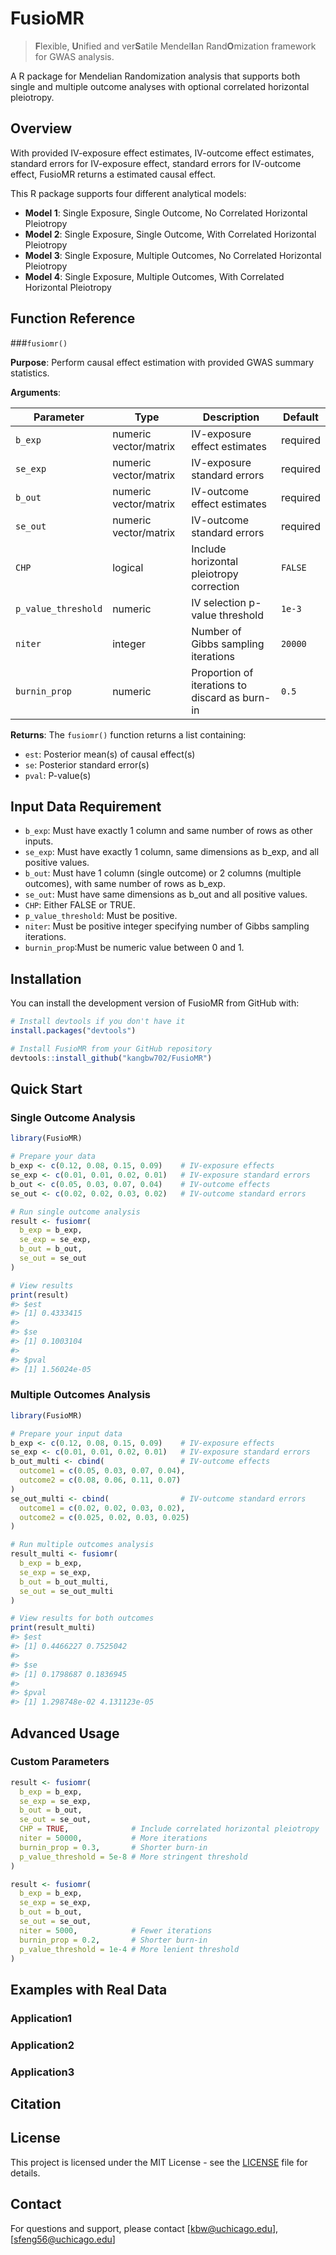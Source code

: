 # FusioMR

> **F**lexible, **U**nified and ver**S**atile Mendel**I**an Rand**O**mization framework for GWAS analysis.

A R package for Mendelian Randomization analysis that supports both single and multiple outcome analyses with optional correlated horizontal pleiotropy.

## Overview

With provided IV-exposure effect estimates, IV-outcome effect estimates, standard errors for IV-exposure effect, standard errors for IV-outcome effect, 
FusioMR returns a estimated causal effect.

This R package supports four different analytical models:

- **Model 1**: Single Exposure, Single Outcome, No Correlated Horizontal Pleiotropy
- **Model 2**: Single Exposure, Single Outcome, With Correlated Horizontal Pleiotropy 
- **Model 3**: Single Exposure, Multiple Outcomes, No Correlated Horizontal Pleiotropy
- **Model 4**: Single Exposure, Multiple Outcomes, With Correlated Horizontal Pleiotropy


## Function Reference

###`fusiomr()`

**Purpose**: Perform causal effect estimation with provided GWAS summary statistics.

**Arguments**:

| Parameter | Type | Description | Default |
|-----------|------|-------------|---------|
| `b_exp` | numeric vector/matrix | IV-exposure effect estimates | required |
| `se_exp` | numeric vector/matrix | IV-exposure standard errors | required |
| `b_out` | numeric vector/matrix | IV-outcome effect estimates  | required |
| `se_out` | numeric vector/matrix | IV-outcome standard errors  | required |
| `CHP` | logical | Include horizontal pleiotropy correction | `FALSE` |
| `p_value_threshold` | numeric | IV selection p-value threshold | `1e-3` |
| `niter` | integer | Number of Gibbs sampling iterations | `20000` |
| `burnin_prop` | numeric | Proportion of iterations to discard as burn-in | `0.5` |

**Returns**: 
The `fusiomr()` function returns a list containing:

- `est`: Posterior mean(s) of causal effect(s)
- `se`: Posterior standard error(s) 
- `pval`: P-value(s)



## Input Data Requirement
- `b_exp`: Must have exactly 1 column and same number of rows as other inputs.  
- `se_exp`: Must have exactly 1 column, same dimensions as b_exp, and all positive values.  
- `b_out`: Must have 1 column (single outcome) or 2 columns (multiple outcomes), with same number of rows as b_exp.  
- `se_out`: Must have same dimensions as b_out and all positive values.   
- `CHP`: Either FALSE or TRUE.  
- `p_value_threshold`: Must be positive.  
- `niter`: Must be positive integer specifying number of Gibbs sampling iterations.   
- `burnin_prop`:Must be numeric value between 0 and 1. 
 

## Installation

You can install the development version of FusioMR from GitHub with:

```r
# Install devtools if you don't have it
install.packages("devtools")

# Install FusioMR from your GitHub repository
devtools::install_github("kangbw702/FusioMR")
```

## Quick Start

### Single Outcome Analysis

```r
library(FusioMR)

# Prepare your data
b_exp <- c(0.12, 0.08, 0.15, 0.09)    # IV-exposure effects
se_exp <- c(0.01, 0.01, 0.02, 0.01)   # IV-exposure standard errors
b_out <- c(0.05, 0.03, 0.07, 0.04)    # IV-outcome effects  
se_out <- c(0.02, 0.02, 0.03, 0.02)   # IV-outcome standard errors

# Run single outcome analysis
result <- fusiomr(
  b_exp = b_exp,
  se_exp = se_exp, 
  b_out = b_out,
  se_out = se_out
)

# View results
print(result)
#> $est
#> [1] 0.4333415
#> 
#> $se  
#> [1] 0.1003104
#> 
#> $pval
#> [1] 1.56024e-05
```

### Multiple Outcomes Analysis

```r
library(FusioMR)

# Prepare your input data
b_exp <- c(0.12, 0.08, 0.15, 0.09)    # IV-exposure effects
se_exp <- c(0.01, 0.01, 0.02, 0.01)   # IV-exposure standard errors
b_out_multi <- cbind(                 # IV-outcome effects 
  outcome1 = c(0.05, 0.03, 0.07, 0.04),
  outcome2 = c(0.08, 0.06, 0.11, 0.07)
)
se_out_multi <- cbind(                # IV-outcome standard errors 
  outcome1 = c(0.02, 0.02, 0.03, 0.02),
  outcome2 = c(0.025, 0.02, 0.03, 0.025)
)

# Run multiple outcomes analysis
result_multi <- fusiomr(
  b_exp = b_exp,
  se_exp = se_exp,
  b_out = b_out_multi,
  se_out = se_out_multi
)

# View results for both outcomes
print(result_multi)
#> $est
#> [1] 0.4466227 0.7525042
#> 
#> $se
#> [1] 0.1798687 0.1836945
#> 
#> $pval
#> [1] 1.298748e-02 4.131123e-05
```

## Advanced Usage

### Custom Parameters

```r
result <- fusiomr(
  b_exp = b_exp, 
  se_exp = se_exp,
  b_out = b_out, 
  se_out = se_out,
  CHP = TRUE,              # Include correlated horizontal pleiotropy
  niter = 50000,           # More iterations
  burnin_prop = 0.3,       # Shorter burn-in
  p_value_threshold = 5e-8 # More stringent threshold
)

result <- fusiomr(
  b_exp = b_exp, 
  se_exp = se_exp, 
  b_out = b_out, 
  se_out = se_out,
  niter = 5000,            # Fewer iterations
  burnin_prop = 0.2,       # Shorter burn-in
  p_value_threshold = 1e-4 # More lenient threshold
)
```

## Examples with Real Data

### Application1
### Application2
### Application3


## Citation



## License

This project is licensed under the MIT License - see the [LICENSE](LICENSE) file for details.

## Contact
For questions and support, please contact [kbw@uchicago.edu], [sfeng56@uchicago.edu]
